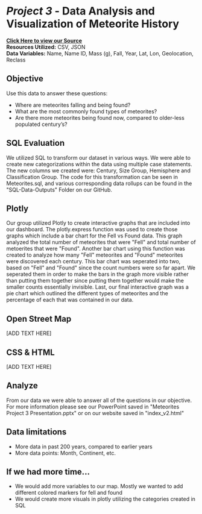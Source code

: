 # *Project 3* - Data Analysis and Visualization of Meteorite History

**[Click Here to view our Source](https://catalog.data.gov/dataset/meteorite-landings/resource/389dab1c-1e2e-4b13-83bf-d05a0219fe3e)** <br />
**Resources Utilized:** CSV, JSON  <br />
**Data Variables:** Name, Name ID, Mass (g), Fall, Year, Lat, Lon, Geolocation, Reclass  <br />

## Objective

Use this data to answer these questions: <br />
- Where are meteorites falling and being found? <br />
- What are the most commonly found types of meteorites? <br />
- Are there more meteorites being found now, compared to older-less populated century’s? <br />

## SQL Evaluation 

We utilized SQL to transform our dataset in various ways. We were able to create new categorizations within the data using multiple case statements.  The new columns we created were: Century, Size Group, Hemisphere and Classification Group. The code for this transformation can be seen in Meteorites.sql, and various corresponding data rollups can be found in the "SQL-Data-Outputs" Folder on our GitHub.

## Plotly 

Our group utilized Plotly to create interactive graphs that are included into our dashboard. The plotly.express function was used to create those graphs which include a bar chart for the Fell vs Found data. This graph analyzed the total number of meteorites that were "Fell" and total number of metoerites that were "Found". Another bar chart using this function was created to analyze how many "Fell" meteorites and "Found" meteorites were discovered each century. This bar chart was seperated into two, based on "Fell" and "Found" since the count numbers were so far apart. We seperated them in order to make the bars in the graph more visible rather than putting them together since putting them together would make the smaller counts essentially invisible. Last, our final interactive graph was a pie chart which outlined the different types of meteorites and the percentage of each that was contained in our data. 

## Open Street Map

[ADD TEXT HERE]

## CSS & HTML

[ADD TEXT HERE]

## Analyze

From our data we were able to answer all of the questions in our objective.  For more information please see our PowerPoint saved in "Meteorites Project 3 Presentation.pptx" or on our website saved in "index_v2.html"

## Data limitations 
- More data in past 200 years, compared to earlier years <br />
- More data points: Month, Continent, etc. <br />

## If we had more time...

- We would add more variables to our map.  Mostly we wanted to add different colored markers for fell and found <br />
- We would create more visuals in plotly utilizing the categories created in SQL <br />
